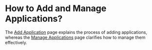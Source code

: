 # How to Add and Manage Applications?

<head>
  <link rel="canonical" href="https://docs.kuberocketci.io/faq/how-to/developer/how-to-add-manage-applications" />
</head>

The [Add Application](/docs/user-guide/add-application) page explains the process of adding applications, whereas the [Manage Applications](/docs/user-guide/application) page clarifies how to manage them effectively.
